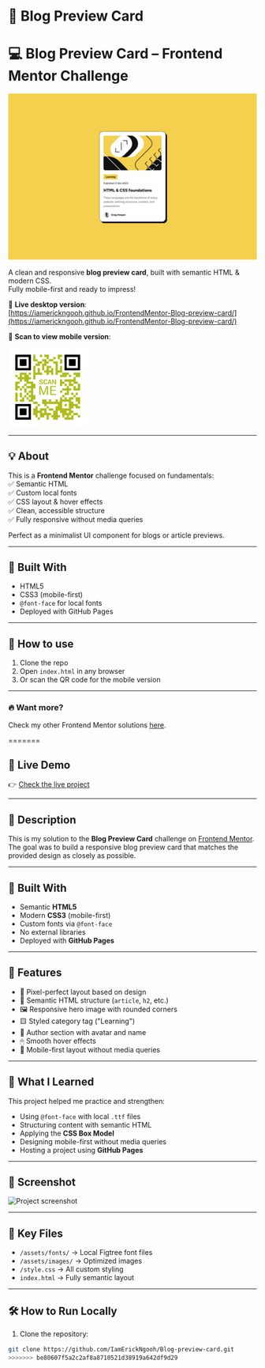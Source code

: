# 📰 Blog Preview Card

# 💻 Blog Preview Card – Frontend Mentor Challenge


<img src="./design/desktop-design.jpg"/>


A clean and responsive **blog preview card**, built with semantic HTML & modern CSS.  
Fully mobile-first and ready to impress!

🔗 **Live desktop version**:  
[https://iamerickngooh.github.io/FrontendMentor-Blog-preview-card/](https://iamerickngooh.github.io/FrontendMentor-Blog-preview-card/)

📱 **Scan to view mobile version**:

<img src="./assets/images/frame.png" alt="QR Code to view mobile version" width="160"/>

---

## 💡 About

This is a **Frontend Mentor** challenge focused on fundamentals:  
✅ Semantic HTML  
✅ Custom local fonts  
✅ CSS layout & hover effects  
✅ Clean, accessible structure  
✅ Fully responsive without media queries

Perfect as a minimalist UI component for blogs or article previews.

---

## 🚀 Built With

- HTML5
- CSS3 (mobile-first)
- `@font-face` for local fonts
- Deployed with GitHub Pages

---

## 📂 How to use

1. Clone the repo  
2. Open `index.html` in any browser  
3. Or scan the QR code for the mobile version

---

### 🔥 Want more?

Check my other Frontend Mentor solutions [here](https://github.com/IamErickNgooh).

=======
## 📍 Live Demo

👉 [Check the live project](https://iamerickngooh.github.io/Blog-preview-card/)

---

## 📝 Description

This is my solution to the **Blog Preview Card** challenge on [Frontend Mentor](https://www.frontendmentor.io/challenges/blog-preview-card-ckPaj01XZw).  
The goal was to build a responsive blog preview card that matches the provided design as closely as possible.

---

## 🔧 Built With

- Semantic **HTML5**
- Modern **CSS3** (mobile-first)
- Custom fonts via `@font-face`
- No external libraries
- Deployed with **GitHub Pages**

---

## 🎯 Features

- 🎨 Pixel-perfect layout based on design
- 🧱 Semantic HTML structure (`article`, `h2`, etc.)
- 🖼 Responsive hero image with rounded corners
- 🟨 Styled category tag ("Learning")
- 🧑 Author section with avatar and name
- 🖱 Smooth hover effects
- 📱 Mobile-first layout without media queries

---

## 🚀 What I Learned

This project helped me practice and strengthen:

- Using `@font-face` with local `.ttf` files
- Structuring content with semantic HTML
- Applying the **CSS Box Model**
- Designing mobile-first without media queries
- Hosting a project using **GitHub Pages**

---

## 📸 Screenshot

![Project screenshot](./assets/images/preview.png)

---

## 📂 Key Files

- `/assets/fonts/` → Local Figtree font files
- `/assets/images/` → Optimized images
- `/style.css` → All custom styling
- `index.html` → Fully semantic layout

---

## 🛠 How to Run Locally

1. Clone the repository:
```bash
git clone https://github.com/IamErickNgooh/Blog-preview-card.git
>>>>>>> be80607f5a2c2af8a8710521d38919a642df9d29
